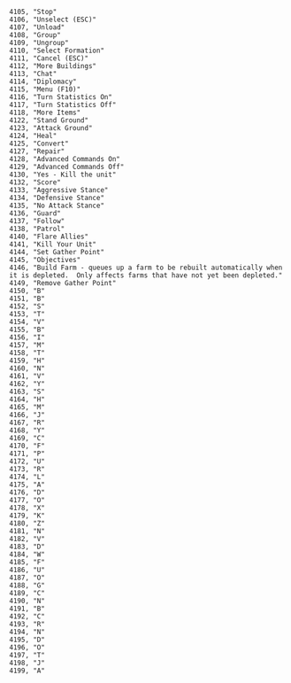 ﻿```text
4105, "Stop"
4106, "Unselect (ESC)"
4107, "Unload"
4108, "Group"
4109, "Ungroup"
4110, "Select Formation"
4111, "Cancel (ESC)"
4112, "More Buildings"
4113, "Chat"
4114, "Diplomacy"
4115, "Menu (F10)"
4116, "Turn Statistics On"
4117, "Turn Statistics Off"
4118, "More Items"
4122, "Stand Ground"
4123, "Attack Ground"
4124, "Heal"
4125, "Convert"
4127, "Repair"
4128, "Advanced Commands On"
4129, "Advanced Commands Off"
4130, "Yes - Kill the unit"
4132, "Score"
4133, "Aggressive Stance"
4134, "Defensive Stance"
4135, "No Attack Stance"
4136, "Guard"
4137, "Follow"
4138, "Patrol"
4140, "Flare Allies"
4141, "Kill Your Unit"
4144, "Set Gather Point"
4145, "Objectives"
4146, "Build Farm - queues up a farm to be rebuilt automatically when it is depleted.  Only affects farms that have not yet been depleted."
4149, "Remove Gather Point"
4150, "B"
4151, "B"
4152, "S"
4153, "T"
4154, "V"
4155, "B"
4156, "I"
4157, "M"
4158, "T"
4159, "H"
4160, "N"
4161, "V"
4162, "Y"
4163, "S"
4164, "H"
4165, "M"
4166, "J"
4167, "R"
4168, "Y"
4169, "C"
4170, "F"
4171, "P"
4172, "U"
4173, "R"
4174, "L"
4175, "A"
4176, "D"
4177, "O"
4178, "X"
4179, "K"
4180, "Z"
4181, "N"
4182, "V"
4183, "D"
4184, "W"
4185, "F"
4186, "U"
4187, "O"
4188, "G"
4189, "C"
4190, "N"
4191, "B"
4192, "C"
4193, "R"
4194, "N"
4195, "D"
4196, "O"
4197, "T"
4198, "J"
4199, "A"
```